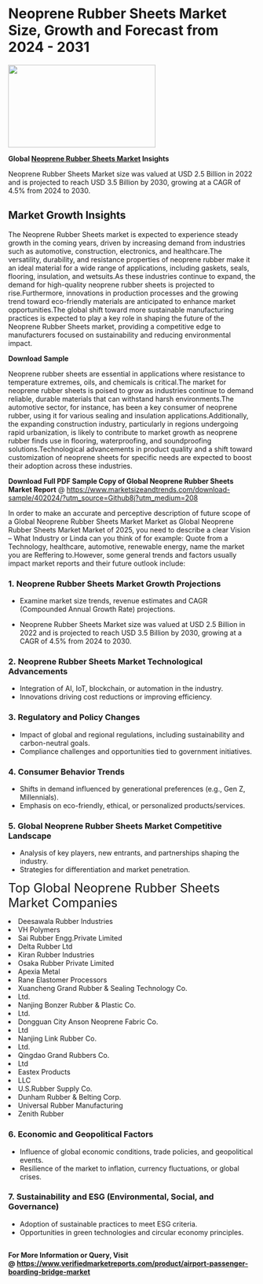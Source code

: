 <H1>Neoprene Rubber Sheets Market Size, Growth and Forecast from 2024 - 2031</H1><img class="aligncenter size-medium wp-image-584254" src="https://thirdeyenews.in/wp-content/uploads/2024/09/Global-Market-Research-300x168.jpeg" alt="" width="300" height="168" /><p><strong>Global&nbsp;<a href="https://www.marketsizeandtrends.com/download-sample/402024/?utm_source=Github8j?utm_medium=208">Neoprene Rubber Sheets Market</a> Insights</strong></p><p>Neoprene Rubber Sheets Market size was valued at USD 2.5 Billion in 2022 and is projected to reach USD 3.5 Billion by 2030, growing at a CAGR of 4.5% from 2024 to 2030.</p><p><h2>Market Growth Insights</h2> <p>The Neoprene Rubber Sheets market is expected to experience steady growth in the coming years, driven by increasing demand from industries such as automotive, construction, electronics, and healthcare.The versatility, durability, and resistance properties of neoprene rubber make it an ideal material for a wide range of applications, including gaskets, seals, flooring, insulation, and wetsuits.As these industries continue to expand, the demand for high-quality neoprene rubber sheets is projected to rise.Furthermore, innovations in production processes and the growing trend toward eco-friendly materials are anticipated to enhance market opportunities.The global shift toward more sustainable manufacturing practices is expected to play a key role in shaping the future of the Neoprene Rubber Sheets market, providing a competitive edge to manufacturers focused on sustainability and reducing environmental impact.</p> <p><strong>Download Sample</strong></p> <p>Neoprene rubber sheets are essential in applications where resistance to temperature extremes, oils, and chemicals is critical.The market for neoprene rubber sheets is poised to grow as industries continue to demand reliable, durable materials that can withstand harsh environments.The automotive sector, for instance, has been a key consumer of neoprene rubber, using it for various sealing and insulation applications.Additionally, the expanding construction industry, particularly in regions undergoing rapid urbanization, is likely to contribute to market growth as neoprene rubber finds use in flooring, waterproofing, and soundproofing solutions.Technological advancements in product quality and a shift toward customization of neoprene sheets for specific needs are expected to boost their adoption across these industries.</p> <p><span class=""><strong>Download Full PDF Sample Copy of Global Neoprene Rubber Sheets Market Report</strong> @ <a href="https://www.marketsizeandtrends.com/download-sample/402024/?utm_source=Github8j?utm_medium=208" target="_blank">https://www.marketsizeandtrends.com/download-sample/402024/?utm_source=Github8j?utm_medium=208</a></span></p><p>In order to make an accurate and perceptive description of future scope of a Global&nbsp;Neoprene Rubber Sheets Market Market as Global&nbsp;Neoprene Rubber Sheets Market Market of 2025, you need to describe a clear Vision &ndash; What Industry or Linda can you think of for example: Quote from a Technology, healthcare, automotive, renewable energy, name the market you are Reffering to.However, some general trends and factors usually impact market reports and their future outlook include:</p><h3>1.&nbsp;<strong>Neoprene Rubber Sheets Market Growth Projections</strong></h3><ul><li>Examine market size trends, revenue estimates and CAGR (Compounded Annual Growth Rate) projections.</li><li><p>Neoprene Rubber Sheets Market size was valued at USD 2.5 Billion in 2022 and is projected to reach USD 3.5 Billion by 2030, growing at a CAGR of 4.5% from 2024 to 2030.</p></li></ul><h3>2.&nbsp;<strong>Neoprene Rubber Sheets Market Technological Advancements</strong></h3><ul><li>Integration of AI, IoT, blockchain, or automation in the industry.</li><li>Innovations driving cost reductions or improving efficiency.</li></ul><h3>3.&nbsp;<strong>Regulatory and Policy Changes</strong></h3><ul><li>Impact of global and regional regulations, including sustainability and carbon-neutral goals.</li><li>Compliance challenges and opportunities tied to government initiatives.</li></ul><h3>4.&nbsp;<strong>Consumer Behavior Trends</strong></h3><ul><li>Shifts in demand influenced by generational preferences (e.g., Gen Z, Millennials).</li><li>Emphasis on eco-friendly, ethical, or personalized products/services.</li></ul><h3>5.&nbsp;<strong>Global Neoprene Rubber Sheets Market Competitive Landscape</strong></h3><ul><li>Analysis of key players, new entrants, and partnerships shaping the industry.</li><li>Strategies for differentiation and market penetration.</li></ul><p data-pm-slice="1 1 []"><span style="color: inherit; font-family: inherit; font-size: 25px;">Top Global Neoprene Rubber Sheets Market Companies</span></p><div class="" data-test-id=""><p><li>Deesawala Rubber Industries</li><li> VH Polymers</li><li> Sai Rubber Engg.Private Limited</li><li> Delta Rubber Ltd</li><li> Kiran Rubber Industries</li><li> Osaka Rubber Private Limited</li><li> Apexia Metal</li><li> Rane Elastomer Processors</li><li> Xuancheng Grand Rubber & Sealing Technology Co.</li><li>Ltd.</li><li> Nanjing Bonzer Rubber & Plastic Co.</li><li>Ltd.</li><li> Dongguan City Anson Neoprene Fabric Co.</li><li>Ltd</li><li> Nanjing Link Rubber Co.</li><li>Ltd.</li><li> Qingdao Grand Rubbers Co.</li><li> Ltd</li><li> Eastex Products</li><li> LLC</li><li> U.S.Rubber Supply Co.</li><li> Dunham Rubber & Belting Corp.</li><li> Universal Rubber Manufacturing</li><li> Zenith Rubber</li></p></div><h3>6.&nbsp;<strong>Economic and Geopolitical Factors</strong></h3><ul><li>Influence of global economic conditions, trade policies, and geopolitical events.</li><li>Resilience of the market to inflation, currency fluctuations, or global crises.</li></ul><h3>7.&nbsp;<strong>Sustainability and ESG (Environmental, Social, and Governance)</strong></h3><ul><li>Adoption of sustainable practices to meet ESG criteria.</li><li>Opportunities in green technologies and circular economy principles.</li></ul><h2><strong style="font-size: 14px;">For More Information or Query, Visit @&nbsp;</strong><a style="background-color: #ffffff; font-size: 14px;" href="https://www.marketsizeandtrends.com/report/neoprene-rubber-sheets-market/" target="_blank">https://www.verifiedmarketreports.com/product/airport-passenger-boarding-bridge-market</a></h2>